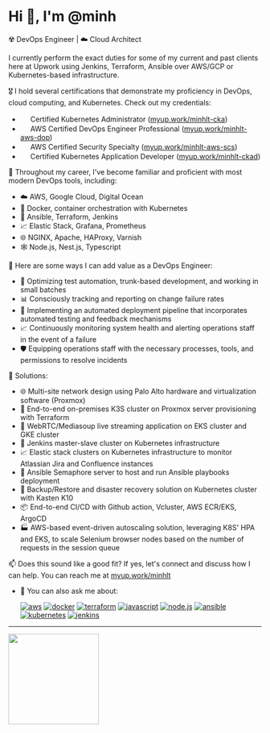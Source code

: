 # Hi 👋, I'm @minh

☢️ DevOps Engineer | ☁️ Cloud Architect

I currently perform the exact duties for some of my current and past clients here at Upwork using Jenkins, Terraform, Ansible over AWS/GCP or Kubernetes-based infrastructure.

🎖 I hold several certifications that demonstrate my proficiency in DevOps, cloud computing, and Kubernetes. Check out my credentials:

- <img src="https://images.credly.com/size/340x340/images/8b8ed108-e77d-4396-ac59-2504583b9d54/cka_from_cncfsite__281_29.png" width="16" height="16"/> Certified Kubernetes Administrator ([myup.work/minhlt-cka](https://myup.work/minhlt-cka))
- <img src="https://images.credly.com/size/340x340/images/bd31ef42-d460-493e-8503-39592aaf0458/image.png" width="16" height="16"/> AWS Certified DevOps Engineer Professional ([myup.work/minhlt-aws-dop](https://myup.work/minhlt-aws-dop))
- <img src="https://images.credly.com/size/340x340/images/53acdae5-d69f-4dda-b650-d02ed7a50dd7/image.png" width="16" height="16"/> AWS Certified Security Specialty ([myup.work/minhlt-aws-scs](https://myup.work/minhlt-aws-scs))
- <img src="https://images.credly.com/size/340x340/images/f88d800c-5261-45c6-9515-0458e31c3e16/ckad_from_cncfsite.png" width="16" height="16"/> Certified Kubernetes Application Developer ([myup.work/minhlt-ckad](https://myup.work/minhlt-ckad))

🧰 Throughout my career, I've become familiar and proficient with most modern DevOps tools, including:

- ☁️ AWS, Google Cloud, Digital Ocean
- 🐳 Docker, container orchestration with Kubernetes
- 🔧 Ansible, Terraform, Jenkins
- 📈 Elastic Stack, Grafana, Prometheus
- 🌐 NGINX, Apache, HAProxy, Varnish
- 🕸️ Node.js, Nest.js, Typescript

🚀 Here are some ways I can add value as a DevOps Engineer:

- 🚀 Optimizing test automation, trunk-based development, and working in small batches
- 📊 Consciously tracking and reporting on change failure rates
- 🚀 Implementing an automated deployment pipeline that incorporates automated testing and feedback mechanisms
- 📈 Continuously monitoring system health and alerting operations staff in the event of a failure
- 🛡️ Equipping operations staff with the necessary processes, tools, and permissions to resolve incidents

🚀 Solutions:
- 🌐 Multi-site network design using Palo Alto hardware and virtualization software (Proxmox)
- 🚀 End-to-end on-premises K3S cluster on Proxmox server provisioning with Terraform
- 🎥 WebRTC/Mediasoup live streaming application on EKS cluster and GKE cluster
- 🔧 Jenkins master-slave cluster on Kubernetes infrastructure
- 📈 Elastic stack clusters on Kubernetes infrastructure to monitor Atlassian Jira and Confluence instances
- 🤖 Ansible Semaphore server to host and run Ansible playbooks deployment
- 💾 Backup/Restore and disaster recovery solution on Kubernetes cluster with Kasten K10
- 📦 End-to-end CI/CD with Github action, Vcluster, AWS ECR/EKS, ArgoCD
- 🏭 AWS-based event-driven autoscaling solution, leveraging K8S' HPA and EKS, to scale Selenium browser nodes based on the number of requests in the session queue

📫 Does this sound like a good fit? If yes, let's connect and discuss how I can help. You can reach me at [myup.work/minhlt](https://myup.work/minhlt)
- 💬 You can also ask me about:

  [![aws](https://img.shields.io/badge/-aws-orange?logo=amazonaws)](https://aws.amazon.com/)
  [![docker](https://img.shields.io/badge/-docker-blue?logo=docker)](https://docker.com/)
  [![terraform](https://img.shields.io/badge/-terraform-blueviolet?logo=terraform)](https://terraform.io/)
  [![javascript](https://img.shields.io/badge/-javascript-yellow?logo=javascript)](https://www.javascript.com/)
  [![node.js](https://img.shields.io/badge/-node.js-green?logo=nodedotjs)](https://www.nodejs.org/)
  [![ansible](https://img.shields.io/badge/-ansible-000000?logo=ansible)](https://www.ansible.com/)
  [![kubernetes](https://img.shields.io/badge/-kubernetes-326CE5?logo=kubernetes)](https://kubernetes.io/)
  [![jenkins](https://img.shields.io/badge/-jenkins-D24939?logo=jenkins)](https://www.jenkins.io/)

---

<div>
  <a href="https://github.com/luuthanhminh">
  <img height="180em" src="https://github-readme-stats.vercel.app/api/top-langs/?username=luuthanhminh&layout=compact&langs_count=6"/>
</div>
